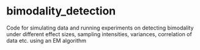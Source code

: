 # bimodality_detection
Code for simulating data and running experiments on detecting bimodality under different effect sizes, sampling intensities, variances, correlation of data etc. using an EM algorithm
